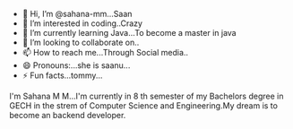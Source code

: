 - 👋 Hi, I’m @sahana-mm...Saan
- 👀 I’m interested in coding..Crazy
- 🌱 I’m currently learning Java...To become a master in java
- 💞️ I’m looking to collaborate on..
- 📫 How to reach me...Through Social media..
- 😄 Pronouns:...she is saanu...
- ⚡ Fun facts...tommy...

<!--
sahana-mm/sahana-mm is a ✨ special ✨ repository because its `README.md` (this file) appears on your GitHub profile.
You can click the Preview link to take a look at your changes.
-->
I'm Sahana M M...I'm currently in 8 th semester of my Bachelors degree in GECH in the strem of Computer Science and Engineering.My dream is to become an backend developer.

